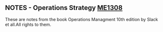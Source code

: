 ## NOTES - Operations Strategy [ME1308](https://www.kth.se/student/kurser/kurs/ME1308?l=en)

These are notes from the book Operations Managment 10th edition by Slack et all.All rights to them.
